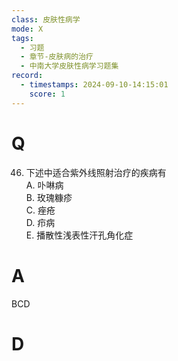 ```yaml
---
class: 皮肤性病学
mode: X
tags:
  - 习题
  - 章节-皮肤病的治疗
  - 中南大学皮肤性病学习题集
record:
  - timestamps: 2024-09-10-14:15:01
    score: 1
---
```


# Q
46. 下述中适合紫外线照射治疗的疾病有  
A. 卟啉病  
B. 玫瑰糠疹  
C. 痤疮  
D. 疖病  
E. 播散性浅表性汗孔角化症  
# A
BCD
# D
